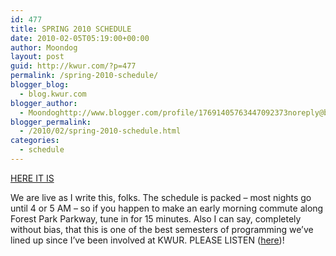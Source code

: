 ```yaml
---
id: 477
title: SPRING 2010 SCHEDULE
date: 2010-02-05T05:19:00+00:00
author: Moondog
layout: post
guid: http://kwur.com/?p=477
permalink: /spring-2010-schedule/
blogger_blog:
  - blog.kwur.com
blogger_author:
  - Moondoghttp://www.blogger.com/profile/17691405763447092373noreply@blogger.com
blogger_permalink:
  - /2010/02/spring-2010-schedule.html
categories:
  - schedule
---
```

<div class="pf-content">
  <p>
    <a href="http://kwur.com/sch.php">HERE IT IS</a>
  </p>
  
  <p>
    We are live as I write this, folks. The schedule is packed – most nights go until 4 or 5 AM – so if you happen to make an early morning commute along Forest Park Parkway, tune in for 15 minutes. Also I can say, completely without bias, that this is one of the best semesters of programming we’ve lined up since I’ve been involved at KWUR. PLEASE LISTEN (<a href="http://www.kwur.com/icecast/kwur128.m3u">here</a>)!
  </p>
</div>
